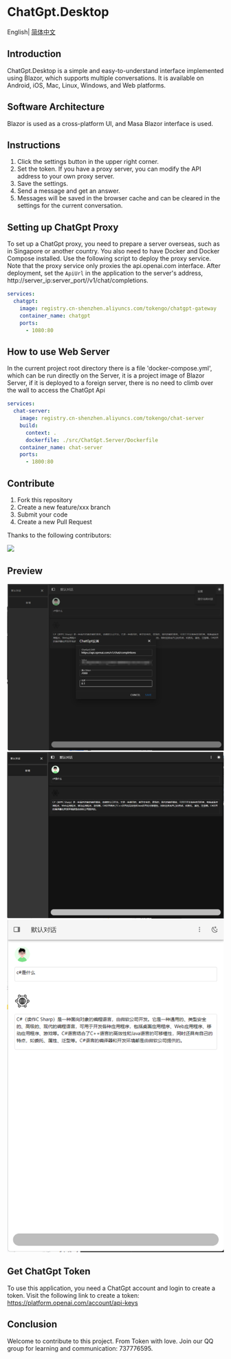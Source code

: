 # ChatGpt.Desktop

English| [简体中文](./README.zh-CN.md)

## Introduction
ChatGpt.Desktop is a simple and easy-to-understand interface implemented using Blazor, which supports multiple conversations. It is available on Android, iOS, Mac, Linux, Windows, and Web platforms.

## Software Architecture
Blazor is used as a cross-platform UI, and Masa Blazor interface is used.

## Instructions
1. Click the settings button in the upper right corner.
2. Set the token. If you have a proxy server, you can modify the API address to your own proxy server.
3. Save the settings.
4. Send a message and get an answer.
5. Messages will be saved in the browser cache and can be cleared in the settings for the current conversation.

## Setting up ChatGpt Proxy
To set up a ChatGpt proxy, you need to prepare a server overseas, such as in Singapore or another country. You also need to have Docker and Docker Compose installed. Use the following script to deploy the proxy service. Note that the proxy service only proxies the api.openai.com interface. After deployment, set the `ApiUrl` in the application to the server's address, http://server_ip:server_port//v1/chat/completions.

```yml
services:
  chatgpt:
    image: registry.cn-shenzhen.aliyuncs.com/tokengo/chatgpt-gateway
    container_name: chatgpt
    ports:
      - 1080:80
```

## How to use Web Server

In the current project root directory there is a file 'docker-compose.yml', which can be run directly on the Server, it is a project image of Blazor Server, if it is deployed to a foreign server, there is no need to climb over the wall to access the ChatGpt Api

```yaml
services:
  chat-server:
    image: registry.cn-shenzhen.aliyuncs.com/tokengo/chat-server
    build:
      context: .
      dockerfile: ./src/ChatGpt.Server/Dockerfile
    container_name: chat-server
    ports:
      - 1800:80
```

## Contribute
1. Fork this repository
2. Create a new feature/xxx branch
3. Submit your code
4. Create a new Pull Request

Thanks to the following contributors:

<a href="https://github.com/239573049/ChatGpt.Desktop/graphs/contributors">   <img src="https://contrib.rocks/image?repo=239573049/ChatGpt.Desktop" /> </a>

## Preview
![img](./img/setting.png)
![img](./img/home.png)
![img](./img/home1.png)

## Get ChatGpt Token
To use this application, you need a ChatGpt account and login to create a token. Visit the following link to create a token: https://platform.openai.com/account/api-keys

## Conclusion
Welcome to contribute to this project. From Token with love. Join our QQ group for learning and communication: 737776595.

